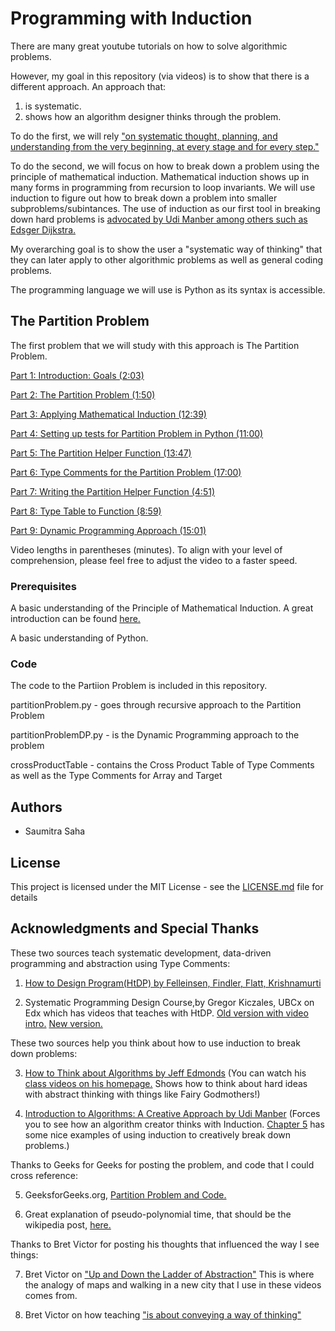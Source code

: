
# Programming with Induction
There are many great youtube tutorials on how to solve algorithmic problems. 

However, my goal in this repository (via videos) is to show that there is a different approach. An approach that: 
1. is systematic. 
2. shows how an algorithm designer thinks through the problem.

To do the first, we will rely ["on systematic thought, planning, and understanding from the very beginning, at every stage and for every step."](http://www.ccs.neu.edu/home/matthias/HtDP2e/part_preface.html)

To do the second, we will focus on how to break down a problem using the principle of mathematical induction. Mathematical induction shows up in many forms in programming from recursion to loop invariants. We will use induction to figure out how to break down a problem into smaller subproblems/subintances. The use of induction as our first tool in breaking down hard problems is [advocated by Udi Manber among others such as Edsger Dijkstra.]((https://www.amazon.com/Introduction-Algorithms-Creative-Udi-Manber/dp/0201120372/ref=sr_1_1?s=digital-text&ie=UTF8&qid=1503354720&sr=8-1&keywords=udi+manber))     

My overarching goal is to show the user a "systematic way of thinking" that they can later apply to other algorithmic problems as well as general coding problems. 

The programming language we will use is Python as its syntax is accessible. 


## The Partition Problem

The first problem that we will study with this approach is The Partition Problem.


[Part 1: Introduction: Goals (2:03)](https://youtu.be/MXkYb-2MAoo)

[Part 2: The Partition Problem (1:50)](https://youtu.be/_JogB4OQuJo)

[Part 3: Applying Mathematical Induction (12:39)](https://youtu.be/eimW1y78WEE)

[Part 4: Setting up tests for Partition Problem in Python (11:00)](https://youtu.be/G1PGLTD2xl4)

[Part 5: The Partition Helper Function (13:47)](https://youtu.be/pyEZWvH7qPM)

[Part 6: Type Comments for the Partition Problem (17:00)](https://youtu.be/Zu9T7eAyDWg)

[Part 7: Writing the Partition Helper Function (4:51)](https://youtu.be/DOcL5eNn28Y)

[Part 8: Type Table to Function (8:59)](https://youtu.be/OE77BhSf8XM)

[Part 9: Dynamic Programming Approach (15:01)](https://youtu.be/UrV_PxL9KG0)

Video lengths in parentheses (minutes). To align
with your level of comprehension, please feel free to adjust the
video to a faster speed.  


### Prerequisites

A basic understanding of the Principle of Mathematical Induction. A great introduction can be found [here.](https://youtu.be/KIHgHcIfq1Y)

A basic understanding of Python. 


### Code

The code to the Partiion Problem is included in this repository.

partitionProblem.py - goes through recursive approach to the Partition Problem

partitionProblemDP.py - is the Dynamic Programming approach to the problem

crossProductTable - contains the Cross Product Table of Type Comments as well as the Type Comments for Array and Target

## Authors

* Saumitra Saha

## License

This project is licensed under the MIT License - see the [LICENSE.md](LICENSE.md) file for details

## Acknowledgments and Special Thanks

These two sources teach systematic development, data-driven programming and abstraction using Type Comments:


1. [How to Design Program(HtDP) by Felleinsen, Findler, Flatt, Krishnamurti](http://www.ccs.neu.edu/home/matthias/HtDP2e/part_preface.html)

2. Systematic Programming Design Course,by Gregor Kiczales, 
UBCx on Edx which has videos that teaches with HtDP. [Old version with video intro.](https://stage.edx.org/course/how-code-systematic-program-design-part-ubcx-spd1x#!)
[New version.](https://www.edx.org/course/how-code-simple-data-ubcx-htc1x) 


These two sources help you think about how to use induction to break down problems:

3. [How to Think about Algorithms by Jeff Edmonds](https://www.amazon.com/Think-About-Algorithms-Jeff-Edmonds-ebook/dp/B00AKE1SIE)
    (You can watch his [class videos on his homepage.](http://www.eecs.yorku.ca/~jeff/courses/3101/syllabus/) Shows how to think about hard ideas with abstract thinking with things like Fairy Godmothers!)


4. [Introduction to Algorithms: A Creative Approach by Udi Manber](https://www.amazon.com/Introduction-Algorithms-Creative-Udi-Manber/dp/0201120372/ref=sr_1_1?s=digital-text&ie=UTF8&qid=1503354720&sr=8-1&keywords=udi+manber)
    (Forces you to see how an algorithm creator thinks with Induction. 
    [Chapter 5](https://github.com/haseebr/competitive-programming/blob/master/Materials/Introduction%20to%20Algorithms%20by%20Udi%20Manber.pdf) has some nice examples of using induction to creatively break down problems.)

Thanks to Geeks for Geeks for posting the problem, and code that I could cross reference:

5. GeeksforGeeks.org, [Partition Problem and Code.](http://www.geeksforgeeks.org/dynamic-programming-set-18-partition-problem/) 

6. Great explanation of pseudo-polynomial time, that should be the wikipedia post, [here.](https://stackoverflow.com/questions/19647658/what-is-pseudopolynomial-time-how-does-it-differ-from-polynomial-time)

Thanks to Bret Victor for posting his thoughts that influenced the way I see things:

7. Bret Victor on ["Up and Down the Ladder of Abstraction"](http://worrydream.com/#!2/LadderOfAbstraction) This is where the analogy of maps and walking in a new city that I use in these videos comes from.

8. Bret Victor on how teaching ["is about conveying a way of thinking"](http://worrydream.com/SomeThoughtsOnTeaching/)  